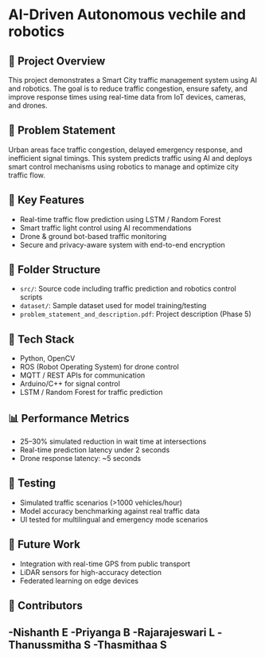 # AI-Driven Autonomous vechile and robotics

## 🚦 Project Overview
This project demonstrates a Smart City traffic management system using AI and robotics. The goal is to reduce traffic congestion, ensure safety, and improve response times using real-time data from IoT devices, cameras, and drones.

## 📌 Problem Statement
Urban areas face traffic congestion, delayed emergency response, and inefficient signal timings. This system predicts traffic using AI and deploys smart control mechanisms using robotics to manage and optimize city traffic flow.

## 🧠 Key Features
- Real-time traffic flow prediction using LSTM / Random Forest
- Smart traffic light control using AI recommendations
- Drone & ground bot-based traffic monitoring
- Secure and privacy-aware system with end-to-end encryption

## 📂 Folder Structure
- `src/`: Source code including traffic prediction and robotics control scripts
- `dataset/`: Sample dataset used for model training/testing
- `problem_statement_and_description.pdf`: Project description (Phase 5)
  
## 🔧 Tech Stack
- Python, OpenCV
- ROS (Robot Operating System) for drone control
- MQTT / REST APIs for communication
- Arduino/C++ for signal control
- LSTM / Random Forest for traffic prediction

## 📊 Performance Metrics
- 25–30% simulated reduction in wait time at intersections
- Real-time prediction latency under 2 seconds
- Drone response latency: ~5 seconds

## 🧪 Testing
- Simulated traffic scenarios (>1000 vehicles/hour)
- Model accuracy benchmarking against real traffic data
- UI tested for multilingual and emergency mode scenarios

## 🤖 Future Work
- Integration with real-time GPS from public transport
- LiDAR sensors for high-accuracy detection
- Federated learning on edge devices

## 👥 Contributors
-Nishanth E
-Priyanga B
-Rajarajeswari L
-Thanussmitha S 
-Thasmithaa S
---
